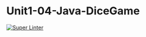 # Unit1-04-Java-DiceGame

[![Super Linter](https://github.com/ICS4U-Programming-Logan-S/Unit1-04-Java-DiceGame/actions/workflows/main.yml/badge.svg)](https://github.com/ICS4U-Programming-Logan-S/Unit1-04-Java-DiceGame/actions/workflows/main.yml)

